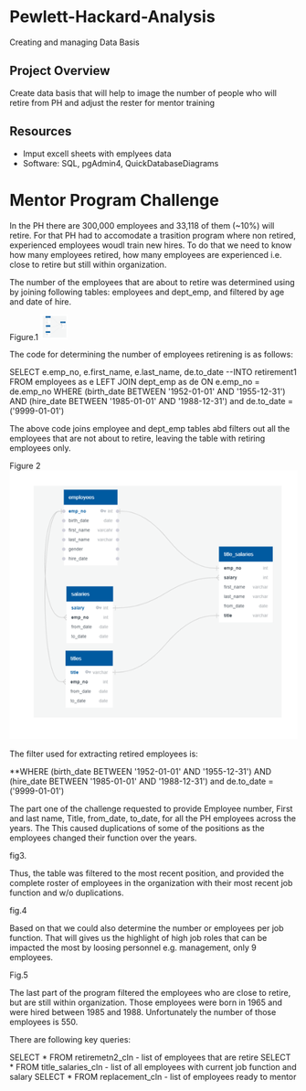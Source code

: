 # Pewlett-Hackard-Analysis
Creating and managing Data Basis

## Project Overview
Create data basis that will help to image the number of people who will retire from PH and adjust the rester for mentor training

## Resources
-	Imput excell sheets with emplyees data
-	Software: SQL, pgAdmin4, QuickDatabaseDiagrams


# Mentor Program Challenge

In the PH there are 300,000 employees and 33,118 of them (~10%) will retire. For that PH had to accomodate a trasition program where non retired, experienced employees woudl train new hires. To do that we need to know how many employees retired, how many employees are experienced i.e. close to retire but still within organization. 

The number of the employees that are about to retire was determined using by joining following tables: employees and dept_emp, and filtered by age and date of hire.

Figure.1
<img src="https://github.com/tolewicz/Pewlett-Hackard-Analysis/blob/master/Figures/ERDTableA.PNG" width="48">

The code for determining the number of employees retirening is as follows: 

SELECT e.emp_no, e.first_name, e.last_name, de.to_date
--INTO retirement1
FROM employees as e
LEFT JOIN dept_emp as de
ON e.emp_no = de.emp_no
WHERE (birth_date BETWEEN '1952-01-01' AND '1955-12-31')
AND (hire_date BETWEEN '1985-01-01' AND '1988-12-31') and de.to_date = ('9999-01-01')

The above code joins employee and dept_emp tables abd filters out all the employees that are not about to retire, leaving the table with retiring employees only. 

Figure 2
![](Figures/ERDTableA.PNG)

The filter used for extracting retired employees is:

**WHERE (birth_date BETWEEN '1952-01-01' AND '1955-12-31')
AND (hire_date BETWEEN '1985-01-01' AND '1988-12-31') and de.to_date = ('9999-01-01')

The part one of the challenge requested to provide Employee number, First and last name, Title, from_date, to_date, for all the PH employees across the years. The  This caused duplications of some of the positions as the employees changed their function over the years.

fig3.

Thus, the table was filtered to the most recent position, and provided the complete roster of employees in the organization with their most recent job function and w/o duplications.

fig.4

Based on that we could also determine the number or employees per job function. That will gives us the highlight of high job roles that can be impacted the most by loosing personnel e.g. management, only 9 employees.

Fig.5

The last part of the program filtered the employees who are close to retire, but are still within organization. Those employees were born in 1965 and were hired between 1985 and 1988. Unfortunately the number of those employees is 550.

There are following key queries: 

SELECT * FROM retiremetn2_cln - list of employees that are retire
SELECT * FROM title_salaries_cln - list of all employees with current job function and salary
SELECT * FROM replacement_cln - list of employees ready to mentor


